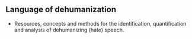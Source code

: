 ## Language of dehumanization

- Resources, concepts and methods for the identification, quantification and analysis
of dehumanizing (hate) speech.


